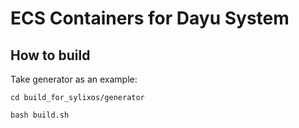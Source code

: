 # ECS Containers for Dayu System

## How to build

Take generator as an example:

```
cd build_for_sylixos/generator

bash build.sh
```
